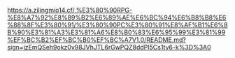 https://a.zilingmio14.cf/,%E3%80%90RPG-%E8%A7%92%E8%89%B2%E6%89%AE%E6%BC%94%E6%B8%B8%E6%88%8F%E3%80%91/%E3%80%90PC%E3%80%91%E8%AF%B1%E6%8B%90%E3%81%A3%E3%81%A6%E8%B0%83%E6%95%99%E3%81%99%EF%BC%B2%EF%BC%B0%EF%BC%A7V1.0/README.md?sign=jzEmQSeh9okz0v98JVhJTL6rGwPQZ8ddPI5Cs1ty6-k%3D%3A0